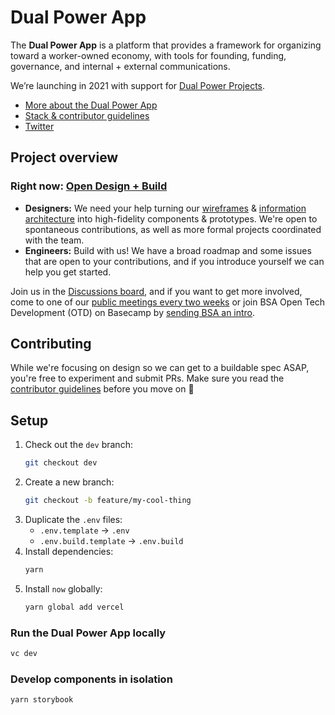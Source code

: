# Dual Power App

The **Dual Power App** is a platform that provides a framework for organizing toward a worker-owned economy, with tools for founding, funding, governance, and internal + external communications.

We’re launching in 2021 with support for [Dual Power Projects](https://github.com/BSA-US/dual-power-app/wiki/Dual-power-project).

* [More about the Dual Power App](https://github.com/BSA-US/dual-power-app/wiki/Dual-Power-App)
* [Stack & contributor guidelines](https://github.com/BSA-US/dual-power-app/blob/master/CONTRIBUTING.md)
* [Twitter](https://twitter.com/DualPowerApp)

## Project overview

### Right now: [Open Design + Build](https://dualpower.app/open-design)

- **Designers:** We need your help turning our [wireframes](https://www.figma.com/file/N6VFPqgNVovoXxy93Q6i4Q/Dual-Power-App-2021–present?node-id=0%3A1) & [information architecture](https://dualpower.app/docs/dual-power-app-ia.pdf) into high-fidelity components & prototypes. We're open to spontaneous contributions, as well as more formal projects coordinated with the team.
- **Engineers:** Build with us! We have a broad roadmap and some issues that are open to your contributions, and if you introduce yourself we can help you get started.

Join us in the [Discussions board](https://github.com/BSA-US/dual-power-app/discussions), and if you want to get more involved, come to one of our [public meetings every two weeks](https://dualpower.app/open-design) or join BSA Open Tech Development (OTD) on Basecamp by [sending BSA an intro](https://blacksocialists.us/contact).

## Contributing

While we're focusing on design so we can get to a buildable spec ASAP, you're free to experiment and submit PRs. Make sure you read the [contributor guidelines](https://github.com/BSA-US/dual-power-app/blob/master/CONTRIBUTING.md) before you move on :slightly_smiling_face:

## Setup

1. Check out the `dev` branch:
    ```sh
    git checkout dev
    ```
2. Create a new branch:
    ```sh
    git checkout -b feature/my-cool-thing
    ```
3. Duplicate the `.env` files:
    - `.env.template` → `.env`
    - `.env.build.template` → `.env.build`
4. Install dependencies:
    ```sh
    yarn
    ```
5. Install `now` globally:
    ```sh
    yarn global add vercel
    ```

### Run the Dual Power App locally

```sh
vc dev
```

### Develop components in isolation

```sh
yarn storybook
```
